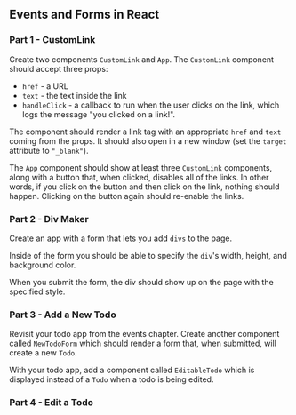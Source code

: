 ## Events and Forms in React

### Part 1 - CustomLink

Create two components `CustomLink` and `App`. The `CustomLink` component should accept three props:

- `href` - a URL
- `text` - the text inside the link
- `handleClick` - a callback to run when the user clicks on the link, which logs the message "you clicked on a link!".

The component should render a link tag with an appropriate `href` and `text` coming from the props. It should also open in a new window (set the `target` attribute to `"_blank"`).

The `App` component should show at least three `CustomLink` components, along with a button that, when clicked, disables all of the links. In other words, if you click on the button and then click on the link, nothing should happen. Clicking on the button again should re-enable the links.

### Part 2 - Div Maker

Create an app with a form that lets you add `divs` to the page.

Inside of the form you should be able to specify the `div`'s width, height, and background color.

When you submit the form, the div should show up on the page with the specified style.

### Part 3 - Add a New Todo

Revisit your todo app from the events chapter. Create another component called `NewTodoForm` which should render a form that, when submitted, will create a new `Todo`.

With your todo app, add a component called `EditableTodo` which is displayed instead of a `Todo` when a todo is being edited.

### Part 4 - Edit a Todo
